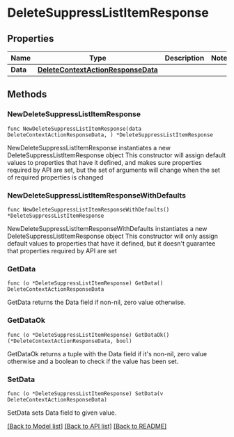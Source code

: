 # DeleteSuppressListItemResponse

## Properties

Name | Type | Description | Notes
------------ | ------------- | ------------- | -------------
**Data** | [**DeleteContextActionResponseData**](DeleteContextActionResponseData.md) |  | 

## Methods

### NewDeleteSuppressListItemResponse

`func NewDeleteSuppressListItemResponse(data DeleteContextActionResponseData, ) *DeleteSuppressListItemResponse`

NewDeleteSuppressListItemResponse instantiates a new DeleteSuppressListItemResponse object
This constructor will assign default values to properties that have it defined,
and makes sure properties required by API are set, but the set of arguments
will change when the set of required properties is changed

### NewDeleteSuppressListItemResponseWithDefaults

`func NewDeleteSuppressListItemResponseWithDefaults() *DeleteSuppressListItemResponse`

NewDeleteSuppressListItemResponseWithDefaults instantiates a new DeleteSuppressListItemResponse object
This constructor will only assign default values to properties that have it defined,
but it doesn't guarantee that properties required by API are set

### GetData

`func (o *DeleteSuppressListItemResponse) GetData() DeleteContextActionResponseData`

GetData returns the Data field if non-nil, zero value otherwise.

### GetDataOk

`func (o *DeleteSuppressListItemResponse) GetDataOk() (*DeleteContextActionResponseData, bool)`

GetDataOk returns a tuple with the Data field if it's non-nil, zero value otherwise
and a boolean to check if the value has been set.

### SetData

`func (o *DeleteSuppressListItemResponse) SetData(v DeleteContextActionResponseData)`

SetData sets Data field to given value.



[[Back to Model list]](../README.md#documentation-for-models) [[Back to API list]](../README.md#documentation-for-api-endpoints) [[Back to README]](../README.md)


